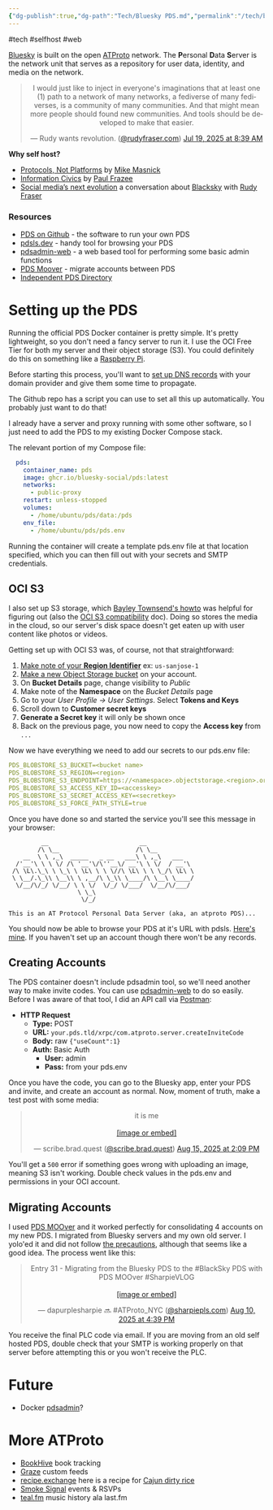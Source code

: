 ```yaml
---
{"dg-publish":true,"dg-path":"Tech/Bluesky PDS.md","permalink":"/tech/bluesky-pds/","noteIcon":"3"}
---
```


#tech #selfhost #web 

[Bluesky](https://bsky.app/) is built on the open [ATProto](https://atproto.com/) network. The **P**ersonal **D**ata **S**erver is the network unit that serves as a repository for user data, identity, and media on the network.

<center><blockquote class="bluesky-embed" data-bluesky-uri="at://did:plc:w4xbfzo7kqfes5zb7r6qv3rw/app.bsky.feed.post/3ludcalt7i224" data-bluesky-cid="bafyreigkq2j5c4pov7uqzvyijctafsyroyb4ws63hug2djsz7x267s2zva" data-bluesky-embed-color-mode="dark"><p lang="en">I would just like to inject in everyone&#x27;s imaginations that at least one (1) path to a network of many networks, a fediverse of many fediverses, is a community of many communities. And that might mean more people should found new communities. And tools should be developed to make that easier.</p>&mdash; Rudy wants revolution. (<a href="https://bsky.app/profile/did:plc:w4xbfzo7kqfes5zb7r6qv3rw?ref_src=embed">@rudyfraser.com</a>) <a href="https://bsky.app/profile/did:plc:w4xbfzo7kqfes5zb7r6qv3rw/post/3ludcalt7i224?ref_src=embed">Jul 19, 2025 at 8:39 AM</a></blockquote><script async src="https://embed.bsky.app/static/embed.js" charset="utf-8"></script></center>

**Why self host?**
* [Protocols, Not Platforms](https://knightcolumbia.org/content/protocols-not-platforms-a-technological-approach-to-free-speech) by [Mike Masnick](https://bsky.app/profile/mmasnick.bsky.social)
* [Information Civics](https://github.com/pfrazee/infocivics) by [Paul Frazee](https://bsky.app/profile/pfrazee.com)
* [Social media’s next evolution](https://newpublic.substack.com/p/how-blacksky-grew-to-millions-of) a conversation about [Blacksky](https://blacksky.community/) with [Rudy Fraser](https://bsky.app/profile/rudyfraser.com)
### Resources
* [PDS on Github](https://github.com/bluesky-social/pds) - the software to run your own PDS
* [pdsls.dev](https://pdsls.dev/) - handy tool for browsing your PDS
* [pdsadmin-web](https://mkizka.github.io/pdsadmin-web/) - a web based tool for performing some basic admin functions
* [PDS Moover](https://pdsmoover.com/) - migrate accounts between PDS
* [Independent PDS Directory](https://blue.mackuba.eu/directory/pdses)
# Setting up the PDS
Running the official PDS Docker container is pretty simple. It's pretty lightweight, so you don't need a fancy server to run it. I use the OCI Free Tier for both my server and their object storage (S3). You could definitely do this on something like a [Raspberry Pi](https://amzn.to/4mNYSNL).

Before starting this process, you'll want to [set up DNS records](https://github.com/bluesky-social/pds?tab=readme-ov-file#configure-dns-for-your-domain) with your domain provider and give them some time to propagate. 

The Github repo has a script you can use to set all this up automatically. You probably just want to do that!

I already have a server and proxy running with some other software, so I just need to add the PDS to my existing Docker Compose stack.

The relevant portion of my Compose file:
```yaml
  pds:
    container_name: pds
    image: ghcr.io/bluesky-social/pds:latest
    networks:
      - public-proxy
    restart: unless-stopped
    volumes:
      - /home/ubuntu/pds/data:/pds
    env_file:
      - /home/ubuntu/pds/pds.env
```

Running the container will create a template pds.env file at that location specified, which you can then fill out with your secrets and SMTP credentials.
## OCI S3
I also set up S3 storage, which [Bayley Townsend's howto](https://baileytownsend.dev/articles/s3-blob-store) was helpful for figuring out (also the [OCI S3 compatibility](https://docs.oracle.com/en-us/iaas/Content/Object/Tasks/s3compatibleapi.htm) doc). Doing so stores the media in the cloud, so our server's disk space doesn't get eaten up with user content like photos or videos.

Getting set up with OCI S3 was, of course, not that straightforward:
1. [Make note of your **Region Identifier**](https://docs.oracle.com/en-us/iaas/Content/General/Concepts/regions.htm) ex: `us-sanjose-1`
2. [Make a new Object Storage bucket](https://cloud.oracle.com/object-storage) on your account.
3. On **Bucket Details** page, change visibility to *Public*
4. Make note of the **Namespace** on the *Bucket Details* page
5. Go to your *User Profile -> User Settings*. Select **Tokens and Keys**
6. Scroll down to **Customer secret keys**
7. **Generate a Secret key** it will only be shown once
8. Back on the previous page, you now need to copy the **Access key** from `...`

Now we have everything we need to add our secrets to our pds.env file:
```YAML
PDS_BLOBSTORE_S3_BUCKET=<bucket name>
PDS_BLOBSTORE_S3_REGION=<region>
PDS_BLOBSTORE_S3_ENDPOINT=https://<namespace>.objectstorage.<region>.oraclecloud.com
PDS_BLOBSTORE_S3_ACCESS_KEY_ID=<accesskey>
PDS_BLOBSTORE_S3_SECRET_ACCESS_KEY=<secretkey>
PDS_BLOBSTORE_S3_FORCE_PATH_STYLE=true
```

Once you have done so and started the service you'll see this message in your browser:
```
         __                         __
        /\ \__                     /\ \__
    __  \ \ ,_\  _____   _ __   ___\ \ ,_\   ___
  /'__'\ \ \ \/ /\ '__'\/\''__\/ __'\ \ \/  / __'\
 /\ \L\.\_\ \ \_\ \ \L\ \ \ \//\ \L\ \ \ \_/\ \L\ \
 \ \__/.\_\\ \__\\ \ ,__/\ \_\\ \____/\ \__\ \____/
  \/__/\/_/ \/__/ \ \ \/  \/_/ \/___/  \/__/\/___/
                   \ \_\
                    \/_/

This is an AT Protocol Personal Data Server (aka, an atproto PDS)...
```

You should now be able to browse your PDS at it's URL with pdsls. [Here's mine](https://pdsls.dev/hermitary.brad.quest). If you haven't set up an account though there won't be any records.
## Creating Accounts
The PDS container doesn't include pdsadmin tool, so we'll need another way to make invite codes. You can use [pdsadmin-web](https://mkizka.github.io/pdsadmin-web/) to do so easily. Before I was aware of that tool, I did an API call via [Postman](https://postman.co):

* **HTTP Request**
	* **Type:** POST
	* **URL:** `your.pds.tld/xrpc/com.atproto.server.createInviteCode`
	* **Body:** raw `{"useCount":1}`
	* **Auth:** Basic Auth
		* **User:** admin
		* **Pass:** from your pds.env

Once you have the code, you can go to the Bluesky app, enter your PDS and invite, and create an account as normal. Now, moment of truth, make a test post with some media:

<center><blockquote class="bluesky-embed" data-bluesky-uri="at://did:plc:nkurkqfdnnrplphhjnuksdzl/app.bsky.feed.post/3lwhrb2tedk2z" data-bluesky-cid="bafyreigure4da6zirxcercgp4f7hsufymdqs4vlh4d654ibzpfyddlypsy" data-bluesky-embed-color-mode="dark"><p lang="en">it is me<br><br><a href="https://bsky.app/profile/did:plc:nkurkqfdnnrplphhjnuksdzl/post/3lwhrb2tedk2z?ref_src=embed">[image or embed]</a></p>&mdash; scribe.brad.quest (<a href="https://bsky.app/profile/did:plc:nkurkqfdnnrplphhjnuksdzl?ref_src=embed">@scribe.brad.quest</a>) <a href="https://bsky.app/profile/did:plc:nkurkqfdnnrplphhjnuksdzl/post/3lwhrb2tedk2z?ref_src=embed">Aug 15, 2025 at 2:09 PM</a></blockquote><script async src="https://embed.bsky.app/static/embed.js" charset="utf-8"></script></center>

You'll get a `500` error if something goes wrong with uploading an image, meaning S3 isn't working. Double check values in the pds.env and permissions in your OCI account.
## Migrating Accounts
I used [PDS MOOver](https://pdsmoover.com/) and it worked perfectly for consolidating 4 accounts on my new PDS. I migrated from Bluesky servers and my own old server. I yolo'ed it and did not follow [the precautions](https://pdsmoover.com/info.html#precautions), although that seems like a good idea. The process went like this:

<center><blockquote class="bluesky-embed" data-bluesky-uri="at://did:plc:g7j6qok5us4hjqlwjxwrrkjm/app.bsky.feed.post/3lw3hcuojck2u" data-bluesky-cid="bafyreieowrhsk4r2qzx7vknkuvavz5edhuckex75uy6mqmrdwnd4rg5gma" data-bluesky-embed-color-mode="dark"><p lang="en">Entry 31 - Migrating from the Bluesky PDS to the #BlackSky PDS with PDS MOOver #SharpieVLOG<br><br><a href="https://bsky.app/profile/did:plc:g7j6qok5us4hjqlwjxwrrkjm/post/3lw3hcuojck2u?ref_src=embed">[image or embed]</a></p>&mdash; dapurplesharpie 🔜 #ATProto_NYC (<a href="https://bsky.app/profile/did:plc:g7j6qok5us4hjqlwjxwrrkjm?ref_src=embed">@sharpiepls.com</a>) <a href="https://bsky.app/profile/did:plc:g7j6qok5us4hjqlwjxwrrkjm/post/3lw3hcuojck2u?ref_src=embed">Aug 10, 2025 at 4:39 PM</a></blockquote><script async src="https://embed.bsky.app/static/embed.js" charset="utf-8"></script></center>

You receive the final PLC code via email. If you are moving from an old self hosted PDS, double check that your SMTP is working properly on that server before attempting this or you won't receive the PLC.
# Future
* Docker [pdsadmin](https://github.com/cr0ssing/pdsadmin-docker)?
# More ATProto
* [BookHive](https://bookhive.buzz/) book tracking
* [Graze](https://www.graze.social/) custom feeds
* [recipe.exchange](https://recipe.exchange/) here is a recipe for [Cajun dirty rice](https://recipe.exchange/recipes/01JEY7M7SXDCKHKE3EC4Y4EJ1F)
* [Smoke Signal](https://smokesignal.events/) events & RSVPs
* [teal.fm](https://teal.fm/) music history ala last.fm